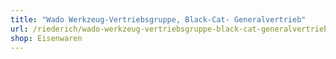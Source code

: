 ```yaml
---
title: "Wado Werkzeug-Vertriebsgruppe, Black-Cat- Generalvertrieb"
url: /riederich/wado-werkzeug-vertriebsgruppe-black-cat-generalvertrieb/
shop: Eisenwaren
---
```


